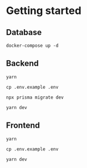 # Getting started

## Database
```
docker-compose up -d
```

## Backend
```
yarn

cp .env.example .env

npx prisma migrate dev

yarn dev
```

## Frontend
```
yarn

cp .env.example .env

yarn dev
```